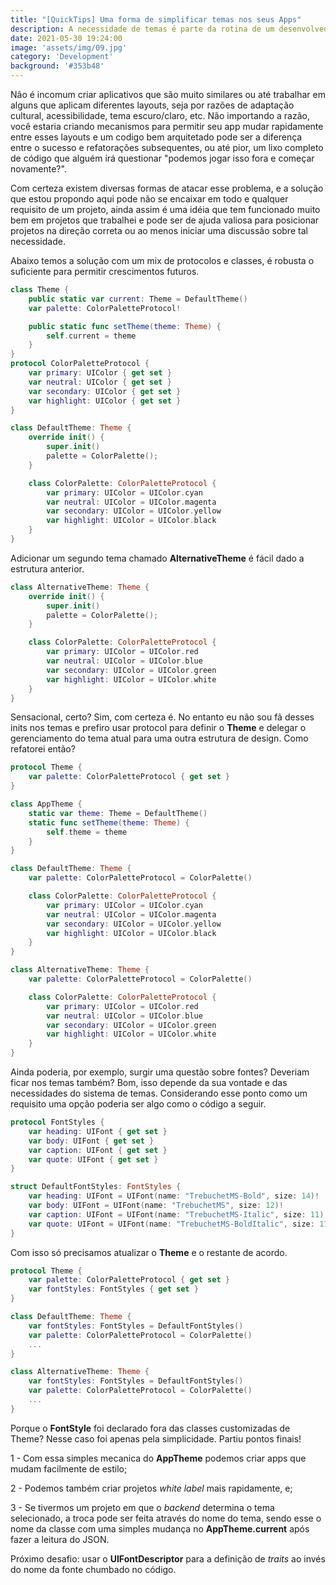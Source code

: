 ```yaml
---
title: "[QuickTips] Uma forma de simplificar temas nos seus Apps"
description: A necessidade de temas é parte da rotina de um desenvolvedor, apresento então uma forma de utilizar múltiplos temas no iOS com Swift.
date: 2021-05-30 19:24:00
image: 'assets/img/09.jpg'
category: 'Development'
background: '#353b48'
---
```


Não é incomum criar aplicativos que são muito similares ou até trabalhar em alguns que aplicam diferentes layouts, seja por razões de adaptação cultural, acessibilidade, tema escuro/claro, etc. Não importando a razão, você estaria criando mecanismos para permitir seu app mudar rapidamente entre esses layouts e um codigo bem arquitetado pode ser a diferença entre o sucesso e refatorações subsequentes, ou até pior, um lixo completo de código que alguém irá questionar "podemos jogar isso fora e começar novamente?".

Com certeza existem diversas formas de atacar esse problema, e a solução que estou propondo aqui pode não se encaixar em todo e qualquer requisito de um projeto, ainda assim é uma idéia que tem funcionado muito bem em projetos que trabalhei e pode ser de ajuda valiosa para posicionar projetos na direção correta ou ao menos iniciar uma discussão sobre tal necessidade.

Abaixo temos a solução com um mix de protocolos e classes, é robusta o suficiente para permitir crescimentos futuros.

```swift
class Theme {
    public static var current: Theme = DefaultTheme()
    var palette: ColorPaletteProtocol!

    public static func setTheme(theme: Theme) {
        self.current = theme
    }
}
protocol ColorPaletteProtocol {
    var primary: UIColor { get set }
    var neutral: UIColor { get set }
    var secondary: UIColor { get set }
    var highlight: UIColor { get set }
}

class DefaultTheme: Theme {
    override init() {
        super.init()
        palette = ColorPalette();
    }

    class ColorPalette: ColorPaletteProtocol {
        var primary: UIColor = UIColor.cyan
        var neutral: UIColor = UIColor.magenta
        var secondary: UIColor = UIColor.yellow
        var highlight: UIColor = UIColor.black
    }
}
```

Adicionar um segundo tema chamado **AlternativeTheme** é fácil dado a estrutura anterior.

```swift
class AlternativeTheme: Theme {
    override init() {
        super.init()
        palette = ColorPalette();
    }

    class ColorPalette: ColorPaletteProtocol {
        var primary: UIColor = UIColor.red
        var neutral: UIColor = UIColor.blue
        var secondary: UIColor = UIColor.green
        var highlight: UIColor = UIColor.white
    }
}
```

Sensacional, certo? Sim, com certeza é. No entanto eu não sou fã desses inits nos temas e prefiro usar protocol para definir o **Theme** e delegar o gerenciamento do tema atual para uma outra estrutura de design. Como refatorei então?

```swift
protocol Theme {
    var palette: ColorPaletteProtocol { get set }
}

class AppTheme {
    static var theme: Theme = DefaultTheme()
    static func setTheme(theme: Theme) {
        self.theme = theme
    }
}

class DefaultTheme: Theme {
    var palette: ColorPaletteProtocol = ColorPalette()

    class ColorPalette: ColorPaletteProtocol {
        var primary: UIColor = UIColor.cyan
        var neutral: UIColor = UIColor.magenta
        var secondary: UIColor = UIColor.yellow
        var highlight: UIColor = UIColor.black
    }
}

class AlternativeTheme: Theme {
    var palette: ColorPaletteProtocol = ColorPalette()

    class ColorPalette: ColorPaletteProtocol {
        var primary: UIColor = UIColor.red
        var neutral: UIColor = UIColor.blue
        var secondary: UIColor = UIColor.green
        var highlight: UIColor = UIColor.white
    }
}
```

Ainda poderia, por exemplo, surgir uma questão sobre fontes? Deveriam ficar nos temas também? Bom, isso depende da sua vontade e das necessidades do sistema de temas. Considerando esse ponto como um requisito uma opção poderia ser algo como o código a seguir.

```swift
protocol FontStyles {
    var heading: UIFont { get set }
    var body: UIFont { get set }
    var caption: UIFont { get set }
    var quote: UIFont { get set }
}

struct DefaultFontStyles: FontStyles {
    var heading: UIFont = UIFont(name: "TrebuchetMS-Bold", size: 14)!
    var body: UIFont = UIFont(name: "TrebuchetMS", size: 12)!
    var caption: UIFont = UIFont(name: "TrebuchetMS-Italic", size: 11)!
    var quote: UIFont = UIFont(name: "TrebuchetMS-BoldItalic", size: 11)!
}
```

Com isso só precisamos atualizar o **Theme** e o restante de acordo.

```swift
protocol Theme {
    var palette: ColorPaletteProtocol { get set }
    var fontStyles: FontStyles { get set }
}

class DefaultTheme: Theme {
    var fontStyles: FontStyles = DefaultFontStyles()
    var palette: ColorPaletteProtocol = ColorPalette()
    ...
}

class AlternativeTheme: Theme {
    var fontStyles: FontStyles = DefaultFontStyles()
    var palette: ColorPaletteProtocol = ColorPalette()
    ...
}
```

Porque o **FontStyle** foi declarado fora das classes customizadas de Theme? Nesse caso foi apenas pela simplicidade. Partiu pontos finais!

1 - Com essa simples mecanica do **AppTheme** podemos criar apps que mudam facilmente de estilo;

2 - Podemos também criar projetos *white label* mais rapidamente, e;

3 - Se tivermos um projeto em que o *backend* determina o tema selecionado, a troca pode ser feita através do nome do tema, sendo esse o nome da classe com uma simples mudança no **AppTheme.current** após fazer a leitura do JSON.

Próximo desafio: usar o **UIFontDescriptor** para a definição de *traits* ao invés do nome da fonte chumbado no código.